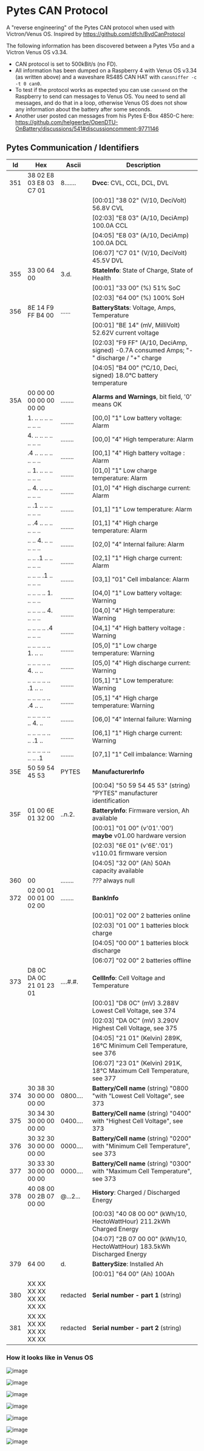 # Pytes CAN Protocol

A "reverse engineering" of the Pytes CAN protocol when used with Victron/Venus OS. Inspired by https://github.com/dfch/BydCanProtocol

The following information has been discovered between a Pytes V5α and a Victron Venus OS v3.34. 

* CAN protocol is set to 500kBit/s (no FD).
* All information has been dumped on a Raspberry 4 with Venus OS v3.34 (as written above) and a waveshare RS485 CAN HAT with `cansniffer -c -t 0 can0`.
* To test if the protocol works as expected you can use `cansend` on the Raspberry to send can messages to Venus OS. You need to send all messages, and do that in a loop, otherwise Venus OS does not show any information about the battery after some seconds.
* Another user posted can messages from his Pytes E-Box 4850-C here: https://github.com/helgeerbe/OpenDTU-OnBattery/discussions/541#discussioncomment-9771146

## Pytes Communication / Identifiers
| Id  | Hex | Ascii | Description |
| --- | ----------------------- | -------- | --- |
| 351 | 38 02 E8 03 E8 03 C7 01 | 8....... | **Dvcc**: CVL, CCL, DCL, DVL |
|     |                         |          | [00:01] "38 02" (V/10, DeciVolt) 56.8V CVL |
|     |                         |          | [02:03] "E8 03" (A/10, DeciAmp) 100.0A CCL |
|     |                         |          | [04:05] "E8 03" (A/10, DeciAmp) 100.0A DCL |
|     |                         |          | [06:07] "C7 01" (V/10, DeciVolt) 45.5V DVL |
| 355 | 33 00 64 00             | 3.d.     | **StateInfo**: State of Charge, State of Health |
|     |                         |          | [00:01] "33 00" (%) 51% SoC |
|     |                         |          | [02:03] "64 00" (%) 100% SoH |
| 356 | 8E 14 F9 FF B4 00       | ......   | **BatteryStats**: Voltage, Amps, Temperature |
|     |                         |          | [00:01] "BE 14" (mV, MilliVolt) 52.62V current voltage |
|     |                         |          | [02:03] "F9 FF" (A/10, DeciAmp, signed) -0.7A consumed Amps; "-" discharge / "+" charge |
|     |                         |          | [04:05] "B4 00" (°C/10, Deci, signed) 18.0°C battery temperature |
| 35A | 00 00 00 00 00 00 00 00 | ........ | **Alarms and Warnings**, bit field, '0' means OK |
|     | 1. .. .. .. .. .. .. .. | ........ | [00,0] "1" Low battery voltage: Alarm |
|     | 4. .. .. .. .. .. .. .. | ........ | [00,0] "4" High temperature: Alarm |
|     | .4 .. .. .. .. .. .. .. | ........ | [00,1] "4" High battery voltage : Alarm |
|     | .. 1. .. .. .. .. .. .. | ........ | [01,0] "1" Low charge temperature: Alarm |
|     | .. 4. .. .. .. .. .. .. | ........ | [01,0] "4" High discharge current: Alarm |
|     | .. .1 .. .. .. .. .. .. | ........ | [01,1] "1" Low temperature: Alarm |
|     | .. .4 .. .. .. .. .. .. | ........ | [01,1] "4" High charge temperature: Alarm |
|     | .. .. 4. .. .. .. .. .. | ........ | [02,0] "4" Internal failure: Alarm |
|     | .. .. .1 .. .. .. .. .. | ........ | [02,1] "1" High charge current: Alarm |
|     | .. .. .. .1 .. .. .. .. | ........ | [03,1] "01" Cell imbalance: Alarm |
|     | .. .. .. .. 1. .. .. .. | ........ | [04,0] "1" Low battery voltage: Warning |
|     | .. .. .. .. 4. .. .. .. | ........ | [04,0] "4" High temperature: Warning |
|     | .. .. .. .. .4 .. .. .. | ........ | [04,1] "4" High battery voltage : Warning |
|     | .. .. .. .. .. 1. .. .. | ........ | [05,0] "1" Low charge temperature: Warning |
|     | .. .. .. .. .. 4. .. .. | ........ | [05,0] "4" High discharge current: Warning |
|     | .. .. .. .. .. .1 .. .. | ........ | [05,1] "1" Low temperature: Warning |
|     | .. .. .. .. .. .4 .. .. | ........ | [05,1] "4" High charge temperature: Warning |
|     | .. .. .. .. .. .. 4. .. | ........ | [06,0] "4" Internal failure: Warning |
|     | .. .. .. .. .. .. .1 .. | ........ | [06,1] "1" High charge current: Warning |
|     | .. .. .. .. .. .. .. .1 | ........ | [07,1] "1" Cell imbalance: Warning |
| 35E | 50 59 54 45 53          | PYTES    | **ManufacturerInfo** |
|     |                         |          | [00:04] "50 59 54 45 53" (string) "PYTES" manufacturer identification
| 35F | 01 00 6E 01 32 00       | ..n.2.   | **BatteryInfo**: Firmware version, Ah available |
|     |                         |          | [00:01] "01 00" (v'01'.'00') **maybe** v01.00 hardware version |
|     |                         |          | [02:03] "6E 01" (v'6E'.'01') v110.01 firmware version |
|     |                         |          | [04:05] "32 00" (Ah) 50Ah capacity available |
| 360 | 00                      | ........ | *???* always null |
| 372 | 02 00 01 00 01 00 02 00 | ........ | **BankInfo** |
|     |                         |          | [00:01] "02 00" 2 batteries online |
|     |                         |          | [02:03] "01 00" 1 batteries block charge |
|     |                         |          | [04:05] "00 00" 1 batteries block discharge |
|     |                         |          | [06:07] "02 00" 2 batteries offline |
| 373 | D8 0C DA 0C 21 01 23 01 | ....#.#. | **CellInfo**: Cell Voltage and Temperature |
|     |                         |          | [00:01] "D8 0C" (mV) 3.288V Lowest Cell Voltage, see 374 |
|     |                         |          | [02:03] "DA 0C" (mV) 3.290V Highest Cell Voltage, see 375 |
|     |                         |          | [04:05] "21 01" (Kelvin) 289K, 16°C Minimum Cell Temperature, see 376 |
|     |                         |          | [06:07] "23 01" (Kelvin) 291K, 18°C Maximum Cell Temperature, see 377 |
| 374 | 30 38 30 30 00 00 00 00 | 0800.... | **Battery/Cell name** (string) "0800 "with "Lowest Cell Voltage", see 373 |
| 375 | 30 34 30 30 00 00 00 00 | 0400.... | **Battery/Cell name** (string) "0400" with "Highest Cell Voltage", see 373 |
| 376 | 30 32 30 30 00 00 00 00 | 0000.... | **Battery/Cell name** (string) "0200" with "Minimum Cell Temperature", see 373 |
| 377 | 30 33 30 30 00 00 00 00 | 0000.... | **Battery/Cell name** (string) "0300" with "Maximum Cell Temperature", see 373 |
| 378 | 40 08 00 00 2B 07 00 00 | @...2... | **History**: Charged / Discharged Energy |
|     |                         |          | [00:03] "40 08 00 00" (kWh/10, HectoWattHour) 211.2kWh Charged Energy |
|     |                         |          | [04:07] "2B 07 00 00" (kWh/10, HectoWattHour) 183.5kWh Discharged Energy |
| 379 | 64 00                   | d.       | **BatterySize**: Installed Ah |
|     |                         |          | [00:01] "64 00" (Ah) 100Ah |
| 380 | XX XX XX XX XX XX XX XX | redacted | **Serial number - part 1** (string) |
| 381 | XX XX XX XX XX XX XX XX | redacted | **Serial number - part 2** (string) |

 
### How it looks like in Venus OS

![image](https://github.com/AndreasBoehm/PytesCANProtocol/assets/1270749/c56bf0a1-7ccf-40f4-95c8-f68b0b0bf4fe)

![image](https://github.com/AndreasBoehm/PytesCANProtocol/assets/1270749/9696afd2-70c3-4fda-bd3b-fa6a4c7729f2)

![image](https://github.com/AndreasBoehm/PytesCANProtocol/assets/1270749/c2f9ffeb-64d4-4fd5-aef6-772cb88352a4)

![image](https://github.com/AndreasBoehm/PytesCANProtocol/assets/1270749/19f90cb4-7bab-4eff-af18-c545bc6fae49)

![image](https://github.com/AndreasBoehm/PytesCANProtocol/assets/1270749/2838e9da-771d-49ac-8c82-bce841b40821)

![image](https://github.com/AndreasBoehm/PytesCANProtocol/assets/1270749/22e2e31e-83d9-4480-aae5-5cd0cdc17085)

![image](https://github.com/AndreasBoehm/PytesCANProtocol/assets/1270749/02e2e040-a7a8-4c99-b8ad-1f65d4425f46)





